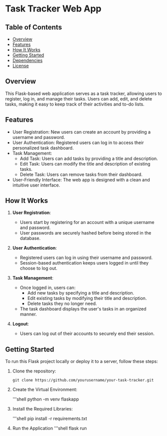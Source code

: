 # Task Tracker Web App

## Table of Contents
- [Overview](#overview)
- [Features](#features)
- [How It Works](#how-it-works)
- [Getting Started](#getting-started)
- [Dependencies](#dependencies)
- [License](#license)

## Overview

This Flask-based web application serves as a task tracker, allowing users to register, log in, and manage their tasks. Users can add, edit, and delete tasks, making it easy to keep track of their activities and to-do lists.

## Features

- User Registration: New users can create an account by providing a username and password.
- User Authentication: Registered users can log in to access their personalized task dashboard.
- Task Management:
  - Add Task: Users can add tasks by providing a title and description.
  - Edit Task: Users can modify the title and description of existing tasks.
  - Delete Task: Users can remove tasks from their dashboard.
- User-Friendly Interface: The web app is designed with a clean and intuitive user interface.

## How It Works

1. **User Registration**:
   - Users start by registering for an account with a unique username and password.
   - User passwords are securely hashed before being stored in the database.

2. **User Authentication**:
   - Registered users can log in using their username and password.
   - Session-based authentication keeps users logged in until they choose to log out.

3. **Task Management**:
   - Once logged in, users can:
     - Add new tasks by specifying a title and description.
     - Edit existing tasks by modifying their title and description.
     - Delete tasks they no longer need.
   - The task dashboard displays the user's tasks in an organized manner.

4. **Logout**:
   - Users can log out of their accounts to securely end their session.

## Getting Started

To run this Flask project locally or deploy it to a server, follow these steps:

1. Clone the repository:

   ```shell
   git clone https://github.com/yourusername/your-task-tracker.git

2. Create the Virtual Environment:

    '''shell
    python -m venv flaskapp

3. Install the Required Libraries:

    '''shell
    pip install -r requirements.txt

4. Run the Application
    '''shell
    flask run